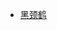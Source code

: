 - [黑颈鹤 ](brain://api.thebrain.com/g7PXu0IyM0ucARb24SvxiA/NPdlBaCpYkek__dagZKoAQ/%E9%BB%91%E9%A2%88%E9%B9%A4)
